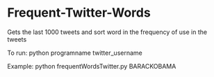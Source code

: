 Frequent-Twitter-Words
======================

Gets the last 1000 tweets and sort word in the frequency of use in the tweets



To run:
python programname twitter_username


Example:
python frequentWordsTwitter.py BARACKOBAMA
